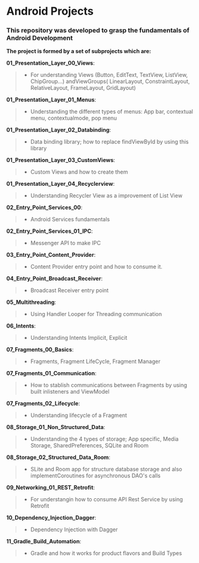 # Android Projects
### This repository was developed to grasp the fundamentals of Android Development

**The project is formed by a set of subprojects which are:**

__01_Presentation_Layer_00_Views__:<br>
> - For understanding Views (Button, EditText, TextView, ListView, ChipGroup...) andViewGroups( LinearLayout, ConstraintLayout, RelativeLayout, FrameLayout, GridLayout)

__01_Presentation_Layer_01_Menus__:<br>
> - Understanding the different types of menus: App bar, contextual menu, contextualmode, pop menu

__01_Presentation_Layer_02_Databinding__:<br>
> - Data binding library; how to replace findViewById by using this library

__01_Presentation_Layer_03_CustomViews__:<br>
> - Custom Views and how to create them

__01_Presentation_Layer_04_Recyclerview__:<br>
> - Understanding Recycler View as a improvement of List View

__02_Entry_Point_Services_00__:<br>
> - Android Services fundamentals

__02_Entry_Point_Services_01_IPC__:<br>
> - Messenger API to  make IPC

__03_Entry_Point_Content_Provider__:<br>
> - Content Provider entry point and how to consume it.

__04_Entry_Point_Broadcast_Receiver__:<br>
> - Broadcast Receiver entry point

__05_Multithreading__:<br>
> - Using Handler Looper for Threading communication

__06_Intents__:<br>
> - Understanding Intents Implicit, Explicit

__07_Fragments_00_Basics__:<br>
> - Fragments, Fragment LifeCycle, Fragment Manager

__07_Fragments_01_Communication__:<br>
> - How to stablish communications between Fragments by using built inlisteners and ViewModel

__07_Fragments_02_Lifecycle__:<br>
> - Understanding lifecycle of a Fragment

__08_Storage_01_Non_Structured_Data__:<br>
> - Understanding the 4 types of storage; App specific, Media Storage, SharedPreferences, SQLite and Room

__08_Storage_02_Structured_Data_Room__:<br>
> - SLite and Room app for structure database storage and also implementCoroutines for asynchronous DAO's calls

__09_Networking_01_REST_Retrofit__:<br>
> - For understangin how to consume API Rest Service by using Retrofit

__10_Dependency_Injection_Dagger__:<br>
> - Dependency Injection with Dagger

__11_Gradle_Build_Automation__:<br>
> - Gradle and how it works for product flavors and Build Types
